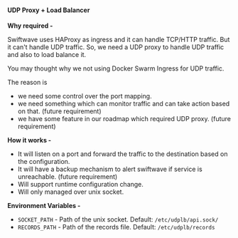 #### UDP Proxy + Load Balancer

**Why required -** 

Swiftwave uses HAProxy as ingress and it can handle TCP/HTTP traffic. But it can't handle UDP traffic. So, we need a UDP proxy to handle UDP traffic and also to load balance it.

You may thought why we not using Docker Swarm Ingress for UDP traffic.

The reason is
- we need some control over the port mapping.
- we need something which can monitor traffic and can take action based on that. (future requirement)
- we have some feature in our roadmap which required UDP proxy. (future requirement)

**How it works -**
- It will listen on a port and forward the traffic to the destination based on the configuration.
- It will have a backup mechanism to alert swiftwave if service is unreachable. (future requirement)
- Will support runtime configuration change.
- Will only managed over unix socket.

**Environment Variables -**
- `SOCKET_PATH` - Path of the unix socket. Default: `/etc/udplb/api.sock/`
- `RECORDS_PATH` - Path of the records file. Default: `/etc/udplb/records`